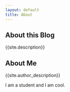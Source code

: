 ```yaml
---
layout: default
title: About 
---
```


## About this Blog

{{site.description}}

## About Me


{{site.author_description}}

I am a student and I am cool. 
